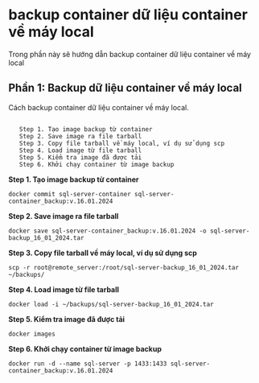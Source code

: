 # backup container dữ liệu container về máy local  

Trong phần này sẽ hướng dẫn backup container dữ liệu container về máy local


## Phần 1: Backup dữ liệu container về máy local

Cách backup container dữ liệu container về máy local.  

 ```bas

	Step 1. Tạo image backup từ container  
	Step 2. Save image ra file tarball  
	Step 3. Copy file tarball về máy local, ví dụ sử dụng scp  
	Step 4. Load image từ file tarball  
	Step 5. Kiểm tra image đã được tải  
	Step 6. Khởi chạy container từ image backup  

 ```
**Step 1. Tạo image backup từ container**

 ```bas
docker commit sql-server-container sql-server-container_backup:v.16.01.2024

 ```

**Step 2. Save image ra file tarball**

 ```bas
docker save sql-server-container_backup:v.16.01.2024 -o sql-server-backup_16_01_2024.tar

 ```

**Step 3. Copy file tarball về máy local, ví dụ sử dụng scp**

 ```bas
scp -r root@remote_server:/root/sql-server-backup_16_01_2024.tar ~/backups/

 ```

**Step 4. Load image từ file tarball**

 ```bas
docker load -i ~/backups/sql-server-backup_16_01_2024.tar

 ```

**Step 5. Kiểm tra image đã được tải**

 ```bas
docker images

 ```

**Step 6. Khởi chạy container từ image backup**

 ```bas
docker run -d --name sql-server -p 1433:1433 sql-server-container_backup:v.16.01.2024


 ```


